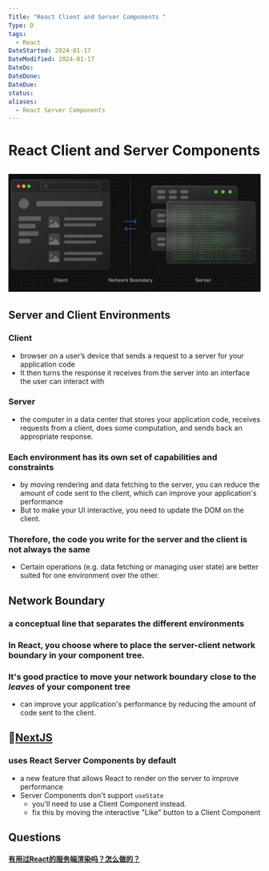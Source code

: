 ```yaml
---
Title: "React Client and Server Components "
Type: D
tags:
  - React
DateStarted: 2024-01-17
DateModified: 2024-01-17
DateDo: 
DateDone: 
DateDue: 
status: 
aliases:
  - React Server Components
---
```


# React Client and Server Components

## ![](z-Assets/z-O-React-Server%20Components.png)

## Server and Client Environments

### Client

- browser on a user’s device that sends a request to a server for your application code
- It then turns the response it receives from the server into an interface the user can interact with

### Server

- the computer in a data center that stores your application code, receives requests from a client, does some computation, and sends back an appropriate response.

### Each environment has its own set of capabilities and constraints

- by moving rendering and data fetching to the server, you can reduce the amount of code sent to the client, which can improve your application's performance
- But to make your UI interactive, you need to update the DOM on the client.

### Therefore, the code you write for the server and the client is not always the same

- Certain operations (e.g. data fetching or managing user state) are better suited for one environment over the other.

## Network Boundary

### a conceptual line that separates the different environments

### In React, you choose where to place the server-client network boundary in your component tree.

### It's good practice to move your network boundary close to the _leaves_ of your component tree

- can improve your application's performance by reducing the amount of code sent to the client.

## 📌[NextJS](../../../../../React-Full-Stack/Next.js/O-NextJS.md)

### uses React Server Components by default

- a new feature that allows React to render on the server to improve performance
- Server Components don't support `useState`
  - you'll need to use a Client Component instead.
  - fix this by moving the interactive "Like" button to a Client Component

## Questions
#### [有用过React的服务端渲染吗？怎么做的？](https://github.com/haizlin/fe-interview/issues/665)






